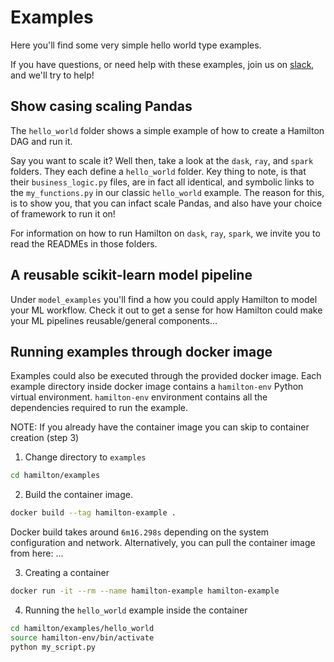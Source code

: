 # Examples

Here you'll find some very simple hello world type examples.

If you have questions, or need help with these examples,
join us on [slack](https://join.slack.com/t/hamilton-opensource/shared_invite/zt-1bjs72asx-wcUTgH7q7QX1igiQ5bbdcg), and we'll try to help!

## Show casing scaling Pandas
The `hello_world` folder shows a simple example of how to create a Hamilton DAG and run it.

Say you want to scale it? Well then, take a look at the `dask`, `ray`, and `spark` folders.
They each define a `hello_world` folder. Key thing to note, is that their `business_logic.py` files,
are in fact all identical, and symbolic links to the `my_functions.py` in our classic `hello_world` example.
The reason for this, is to show you, that you can infact scale Pandas, and also have your choice of framework
to run it on!

For information on how to run Hamilton on `dask`, `ray`, `spark`, we invite you to read the READMEs in those
folders.

## A reusable scikit-learn model pipeline
Under `model_examples` you'll find a how you could apply Hamilton to model your ML workflow.
Check it out to get a sense for how Hamilton could make your ML pipelines reusable/general
components...

## Running examples through docker image
Examples could also be executed through the provided docker image.
Each example directory inside docker image contains a `hamilton-env` Python virtual environment.
`hamilton-env` environment contains all the dependencies required to run the example.

NOTE: If you already have the container image you can skip to container creation (step 3)

1. Change directory to `examples`
```bash
cd hamilton/examples
```

2. Build the container image.
```bash
docker build --tag hamilton-example .
```
Docker build takes around `6m16.298s` depending on the system configuration and network.
Alternatively, you can pull the container image from here: ...

3. Creating a container
```bash
docker run -it --rm --name hamilton-example hamilton-example
```

4. Running the `hello_world` example inside the container
```bash
cd hamilton/examples/hello_world
source hamilton-env/bin/activate
python my_script.py
```
